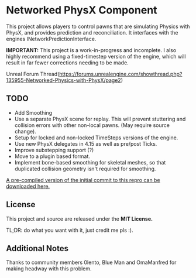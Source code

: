 Networked PhysX Component
=========================

This project allows players to control pawns that are simulating Physics with PhysX, and provides prediction and reconciliation. It interfaces with the engines INetworkPredictionInterface.

**IMPORTANT:** This project is a work-in-progress and incomplete. I also highly recommend using a fixed-timestep version of the engine, which will result in far fewer corrections needing to be made.

Unreal Forum Thread(https://forums.unrealengine.com/showthread.php?135955-Networked-Physics-with-PhysX/page2)

TODO
----
* Add Smoothing
* Use a separate PhysX scene for replay. This will prevent stuttering and collision errors with other non-local pawns. (May require source change).
* Setup for locked and non-locked TimeSteps versions of the engine.
* Use new PhysX delegates in 4.15 as well as pre/post Ticks.
* Improve substepping support (?)
* Move to a plugin based format.
* Implement bone-based smoothing for skeletal meshes, so that duplicated collision geometry isn't required for smoothing.

[A pre-compiled version of the initial commit to this repro can be downloaded here.](https://drive.google.com/file/d/0B_FT-hzi26QkbW5WaTgtZGRCUzQ/view?usp=sharing)


License
-------
This project and source are released under the **MIT License.**

TL;DR: do what you want with it, just credit me pls :).


Additional Notes
----------------
Thanks to community members 0lento, Blue Man and OmaManfred for making headway with this problem.